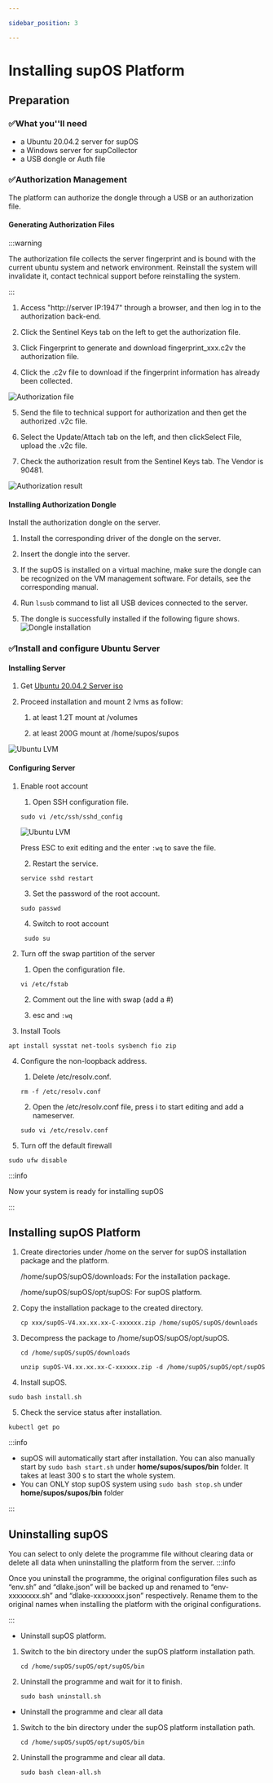 ```yaml
---

sidebar_position: 3

---
```


# Installing supOS Platform

## Preparation

### ✅What you''ll need

- a Ubuntu 20.04.2 server for supOS
- a Windows server for supCollector 
- a USB dongle or Auth file



### ✅Authorization Management

The platform can authorize the dongle through a USB or an authorization file.


#### Generating Authorization Files

:::warning

The authorization file collects the server fingerprint and is bound with the current ubuntu system and network environment. Reinstall the system will invalidate it, contact technical support before reinstalling the system.

:::

1. Access "http://server IP:1947" through a browser, and then log in to the authorization back-end.
2. Click the Sentinel Keys tab on the left to get the authorization file.

3. Click Fingerprint to generate and download fingerprint_xxx.c2v the authorization file.

4. Click the .c2v file to download if the fingerprint information has already been collected.

![Authorization file](https://wordpressfreezonex.oss-cn-hangzhou.aliyuncs.com/install/90..png)

5. Send the file to technical support for authorization and then get the authorized .v2c file.

6. Select the Update/Attach tab on the left, and then clickSelect File, upload the .v2c file.

7. Check the authorization result from the Sentinel Keys tab. The Vendor is 90481.

![Authorization result](https://wordpressfreezonex.oss-cn-hangzhou.aliyuncs.com/install/91.png)

#### Installing Authorization Dongle

Install the authorization dongle on the server.

1. Install the corresponding driver of the dongle on the server.

2. Insert the dongle into the server.

3. If the supOS is installed on a virtual machine, make sure the dongle can be recognized on the VM management software. For details, see the corresponding manual.

4. Run `lsusb` command to list all USB devices connected to the server.

5. The dongle is successfully installed if the following figure shows.
![Dongle installation](https://wordpressfreezonex.oss-cn-hangzhou.aliyuncs.com/install/92.png)

### ✅Install and configure Ubuntu Server

#### Installing Server

1. Get [Ubuntu 20.04.2 Server iso](http://old-releases.ubuntu.com/releases/20.04.2/ubuntu-20.04.2-live-server-amd64.iso)

2. Proceed installation and mount 2 lvms as follow:

    1. at least 1.2T mount at /volumes

    2. at least 200G mount at /home/supos/supos

![Ubuntu LVM](https://wordpressfreezonex.oss-cn-hangzhou.aliyuncs.com/install/ubuntu_LVM.png)

#### Configuring Server

1. Enable root account

    1. Open SSH configuration file.

      `sudo vi /etc/ssh/sshd_config`

      ![Ubuntu LVM](https://wordpressfreezonex.oss-cn-hangzhou.aliyuncs.com/install/60.png)

      Press ESC to exit editing and the enter `:wq` to save the file.

    2. Restart the service.

      `service sshd restart`
    
    3. Set the password of the root account.
      
      `sudo passwd`

    4. Switch to root account

      ` sudo su`

2. Turn off the swap partition of the server

    1. Open the configuration file.

     `vi /etc/fstab`

    2. Comment out the line with swap (add a #)

    3. esc and `:wq`

3. Install Tools

  `apt install sysstat net-tools sysbench fio zip`

4. Configure the non-loopback address.
    
    1. Delete /etc/resolv.conf.
    
      `rm -f /etc/resolv.conf`
    
    2. Open the /etc/resolv.conf file, press i to start editing and add a nameserver.

      `sudo vi /etc/resolv.conf`

5. Turn off the default firewall

  `sudo ufw disable`

:::info

Now your system is ready for installing supOS

:::

## Installing supOS Platform

1. Create directories under /home on the server for supOS installation package and the platform.

    /home/supOS/supOS/downloads: For the installation package.
    
    /home/supOS/supOS/opt/supOS: For supOS platform.

2. Copy the installation package to the created directory.

    `cp xxx/supOS-V4.xx.xx.xx-C-xxxxxx.zip /home/supOS/supOS/downloads`

3. Decompress the package to /home/supOS/supOS/opt/supOS.

    `cd /home/supOS/supOS/downloads`
    
    `unzip supOS-V4.xx.xx.xx-C-xxxxxx.zip -d /home/supOS/supOS/opt/supOS`

4. Install supOS.

  `sudo bash install.sh`

5. Check the service status after installation.

  `kubectl get po`

:::info

<ul>
<li>supOS will automatically start after installation. You can also manually start by <code>sudo bash start.sh</code> under <b>home/supos/supos/bin</b> folder. It takes at least 300 s to start the whole system.</li>
<li>You can ONLY stop supOS system using <code>sudo bash stop.sh</code> under <b>home/supos/supos/bin</b> folder</li>
</ul>

:::

## Uninstalling supOS
You can select to only delete the programme file without clearing data or delete all data when uninstalling the platform from the server.
:::info

Once you uninstall the programme, the original configuration files such as “env.sh” and “dlake.json” will be backed up and renamed to “env-xxxxxxxx.sh” and “dlake-xxxxxxxx.json” respectively. Rename them to the original names when installing the platform with the original configurations.

:::

- Uninstall supOS platform.
1. Switch to the bin directory under the supOS platform installation path.
    
      `cd /home/supOS/supOS/opt/supOS/bin`

2. Uninstall the programme and wait for it to finish.
      
      `sudo bash uninstall.sh`

- Uninstall the programme and clear all data

1. Switch to the bin directory under the supOS platform installation path.

      `cd /home/supOS/supOS/opt/supOS/bin`

2. Uninstall the programme and clear all data.

      `sudo bash clean-all.sh`
